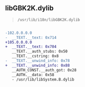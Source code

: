 ## libGBK2K.dylib

> `/usr/lib/i18n/libGBK2K.dylib`

```diff

-102.0.0.0.0
-  __TEXT.__text: 0x714
+105.0.0.0.0
+  __TEXT.__text: 0x704
   __TEXT.__auth_stubs: 0x50
   __TEXT.__cstring: 0x8
-  __TEXT.__unwind_info: 0x78
+  __TEXT.__unwind_info: 0x88
   __AUTH_CONST.__auth_got: 0x28
   __AUTH.__data: 0x58
   - /usr/lib/libSystem.B.dylib

```
